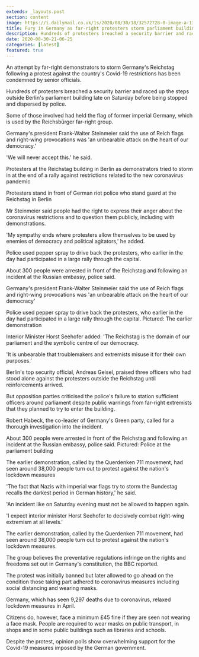 ```yaml
---
extends: _layouts.post
section: content
image: https://i.dailymail.co.uk/1s/2020/08/30/18/32572728-0-image-a-13_1598808067469.jpg 
title: Fury in Germany as far-right protesters storm parliament building 
description: Hundreds of protesters breached a security barrier and raced up the steps outside Berlin's parliament building late on Saturday before being stopped and dispersed by police. 
date: 2020-08-30-21-06-25 
categories: [latest] 
featured: true 
--- 
```

An attempt by far-right demonstrators to storm Germany's Reichstag following a protest against the country's Covid-19 restrictions has been condemned by senior officials.

Hundreds of protesters breached a security barrier and raced up the steps outside Berlin's parliament building late on Saturday before being stopped and dispersed by police.

Some of those involved had held the flag of former imperial Germany, which is used by the Reichsbürger far-right group.

Germany's president Frank-Walter Steinmeier said the use of Reich flags and right-wing provocations was 'an unbearable attack on the heart of our democracy.'

'We will never accept this.' he said.

Protesters at the Reichstag building in Berlin as demonstrators tried to storm in at the end of a rally against restrictions related to the new coronavirus pandemic

Protesters stand in front of German riot police who stand guard at the Reichstag in Berlin

Mr Steinmeier said people had the right to express their anger about the coronavirus restrictions and to question them publicly, including with demonstrations.

'My sympathy ends where protesters allow themselves to be used by enemies of democracy and political agitators,' he added.

Police used pepper spray to drive back the protesters, who earlier in the day had participated in a large rally through the capital. 

About 300 people were arrested in front of the Reichstag and following an incident at the Russian embassy, police said.

Germany's president Frank-Walter Steinmeier said the use of Reich flags and right-wing provocations was 'an unbearable attack on the heart of our democracy'

Police used pepper spray to drive back the protesters, who earlier in the day had participated in a large rally through the capital. Pictured: The earlier demonstration

Interior Minister Horst Seehofer added: 'The Reichstag is the domain of our parliament and the symbolic centre of our democracy. 

'It is unbearable that troublemakers and extremists misuse it for their own purposes.'      

Berlin's top security official, Andreas Geisel, praised three officers who had stood alone against the protesters outside the Reichstag until reinforcements arrived.

But opposition parties criticised the police's failure to station sufficient officers around parliament despite public warnings from far-right extremists that they planned to try to enter the building.

Robert Habeck, the co-leader of Germany's Green party, called for a thorough investigation into the incident.

About 300 people were arrested in front of the Reichstag and following an incident at the Russian embassy, police said. Pictured: Police at the parliament building

The earlier demonstration, called by the Querdenken 711 movement, had seen around 38,000 people turn out to protest against the nation's lockdown measures

'The fact that Nazis with imperial war flags try to storm the Bundestag recalls the darkest period in German history,' he said.

'An incident like on Saturday evening must not be allowed to happen again.

'I expect interior minister Horst Seehofer to decisively combat right-wing extremism at all levels.'

The earlier demonstration, called by the Querdenken 711 movement, had seen around 38,000 people turn out to protest against the nation's lockdown measures.

The group believes the preventative regulations infringe on the rights and freedoms set out in Germany's constitution, the BBC reported.   

The protest was initially banned but later allowed to go ahead on the condition those taking part adhered to coronavirus measures including social distancing and wearing masks. 

Germany, which has seen 9,297 deaths due to coronavirus, relaxed lockdown measures in April. 

Citizens do, however, face a minimum £45 fine if they are seen not wearing a face mask. People are required to wear masks on public transport, in shops and in some public buildings such as libraries and schools.

Despite the protest, opinion polls show overwhelming support for the Covid-19 measures imposed by the German government.

